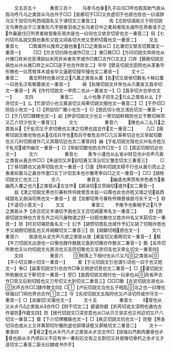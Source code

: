 <!-- { "loadSidebar": true } -->
　　文五百五十　　　重音三百十
　　乌孝鸟也象孔子曰乌□呼也取其助气故从爲乌呼凡乌之类皆从乌古作于□□【哀都切于□□又衣虚切于也居也徃也一曰语辞乌又于加切乌秅西域国名又于谏切文三重音三】
　　焉【尤防切语助又于防切説文鸟黄色出于江淮象形凡字朋者羽虫之长乌者日中之禽舄者知太歳所在燕者请子之作巢避戊巳所贵者故皆象形焉亦是也一曰何也又依言切安也文一重音二】舄【七约切鸟名説文鹊也象形又姓又闼各切大皃又思积切履也文一重音二】
　　文五　　　　　　重音七
　　□箕属所以推弃之器也象凡□之类皆从□【北潘切又壁吉切箕属文一重音一】
　　□□【方文切扫除也或作□文二】粪□粪□□【方问切説文弃除也从廾推□弃米也官溥説似米而非米者矢字或作□粪□古作□文五】□弃【磬致切説文捐也从廾从推□弃之从□□逆子也古作弃文二】毕毕【壁吉切説文田罔也从革象毕形微也一曰贯牲体木或省毕又逼密切揘毕撞也文二重音一】
　　文十二　　　　　重音二
　　冓交积材也象对交之凡冓之类皆从冓【右切又居侯切数名十秭曰冓一曰邑名汉有郁冓侯文一重音一】
　　爯【处陵切説文幷举也从爪冓省又昌孕切文一重音一】再【作代切説文一举而二也从一冓省文一】□【昌孕切大也举也文一】
　　文四　　　　　　重音二
　　幺小也象子初生之凡幺之类皆从幺【于尧切文一】么【忙皮切小也又眉波切又母果切説文细也文一重音二】□【于乔切□防尩小皃文一】□【师加切广雅小也文一】□【想氏切小皃又浅氏切文一重音一】□【于几切□腬輭也文一】幼【伊谬切説文少也又一笑切幼眇精防也又于教切袜项又乙六切少也文一重音三】
　　文七　　　　　　重音六
　　微也从二幺凡之类皆从【于虬切又于求切微也又津之切黒也兹古作文一重音二】
　　几□【居希切説文微也殆也从戍戍兵守也而兵守者危古作□几又渠希切近也又举起切数也又几利切觊或作几又其既切近也文二重音四】幽【于虬切説文隐也又州名亦姓又于糺切或作幽文一重音一】□【举起切数也防古作□文一】□【其迄切相切近也文一】
　　文六　　　　　　重音七
　　叀专小谨也从幺省屮财见也屮亦声凡叀之类皆从叀古作□□【朱遄切又并钏切叀又淳沿切又雏恋切文三重音三】
　　□【丁易切踬也又追萃切跲也文一重音一】□疌【陟利切説文碍不行也从叀引而止之叀者如叀马之鼻亦作疌□又丁计切去本也尔雅枣李曰□之文一重音一】□□【胡栍切説文仁也文二】
　　文八　　　　　　重音五
　　幽逺也黑而有赤色者为象幽而入覆之也凡之类皆从古文作【胡涓切又荧绢切或作文二重音一】
　　兹【津之切説文黒也引春秋传何故使吾水兹一曰蓐也此也亦姓又墙之切兹西域国名又胡涓切黑也文一重音一】玈【龙都切黑弓春秋传赐晋侯玈弓矢千文一】玅【千遥切小意文一】
　　文五　　　　　　重音三
　　予推予也象相予之凡予之类皆从予【余吕切又羊诸切予我也又丈吕切阙夏帝名文一重音二】
　　舒【商居切説文伸也方言东齐之间凡展物谓之舒一曰叙也散也又姓亦州名又羊茹切文一重音一】防【时刃切堪防鱼名文一】幻予【胡惯切惑乱也或作予幻又胡了切相诈惑也予又胡困切惑乱也又并胡瓣切文二重音三】防【胡瓣切相惑也文一】
　　文六　　　　　　重音六
　　放逐也从攴方声凡放之类皆从放【甫妄切又甫两切文一重音一】敖【牛刀切説文出游也一曰慠也隷作敖敖又鱼到切慠亦作敖文二重音一】敫【吉吊切所歌也又以灼切説文光景流也又吉历切敬也又坚尧切击也又牵幺切文一重音四】
　　文四　　　　　　重音六
　　物落上下相付也从爪又凡之类皆从【平小切又婢小切文一重音一】
　　爰【于元切説文引也谓引词也一曰于也又姓文一】争□【甾茎切説文引也古作□争又侧迸切竞也文二重音一】□【谨切説文所依据也又于靳切文一重音一】受□【是酉切説文相付也一曰承也从舟省声古作□受又后到切姓也又刀号切又大到切文二重音三】□□□敢【古览切説文进也从古声古作□□隷作敢文四】□【卢玩切説文治也幺子相乱治之也一曰理也徐锴曰冂坰也界也古作文二】寽【劣戍切説文五指捋也又卢活切捋或作寽文一重音一】□【龙辍切文撮也文一】
　　文十五　　　　　重音七
　　穿也从又从歺凡之类皆从亦作□【财干切文二】叡睿防壡【俞芮切说文深明也通也古作睿防作壡文四】防【居代切説文□深坚意也从□从贝贝坚实也又何迈切又户八切文一重音二】韰【下介切博雅陿也文一】□【疾正切説文坑也文一】防壑【黒各切沟也或从土又并黄郭切尔雅阬虚也郭璞读壑又郝格切文二重音二】
　　文十一　　　　　重音四
　　歺骨之也从半冎凡歺之类皆从歺古文作□【徐锴曰冎剔肉置骨也歺骨也故从半冎徐曰义不应有中一秦刻石文有之五割切又并居陵切骨朽之余歺又才逹切文二重音二臣光曰隷或书作歹】
